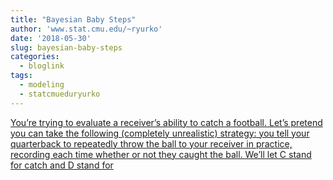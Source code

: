 ```yaml
---
title: "Bayesian Baby Steps"
author: 'www.stat.cmu.edu/~ryurko'
date: '2018-05-30'
slug: bayesian-baby-steps
categories:
  - bloglink
tags:
  - modeling
  - statcmueduryurko
---
```


[You’re trying to evaluate a receiver’s ability to catch a football. Let’s pretend you can take the following (completely unrealistic) strategy: you tell your quarterback to repeatedly throw the ball to your receiver in practice, recording each time whether or not they caught the ball. We’ll let C stand for catch and D stand for<i class="fas fa-external-link-alt"></i>](http://www.stat.cmu.edu/~ryurko/post/bayesian-baby-steps-intro/)

